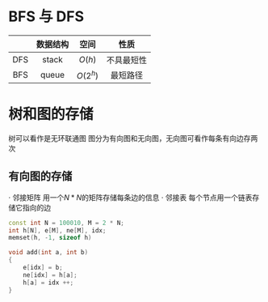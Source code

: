 # BFS 与 DFS
||数据结构 |   空间 |   性质 |
|:--------:|:----------:|:------------:|:--------:|
|DFS|stack |  $O(h)$  |  不具最短性 |
|BFS|queue  | $O(2^h)$ | 最短路径 |

# 树和图的存储
树可以看作是无环联通图
图分为有向图和无向图，无向图可看作每条有向边存两次

## 有向图的存储
· 邻接矩阵
用一个$N*N$的矩阵存储每条边的信息
· 邻接表
每个节点用一个链表存储它指向的边
```C++
const int N = 100010, M = 2 * N;
int h[N], e[M], ne[M], idx;
memset(h, -1, sizeof h)

void add(int a, int b)
{
    e[idx] = b;
    ne[idx] = h[a];
    h[a] = idx ++;
}
```
